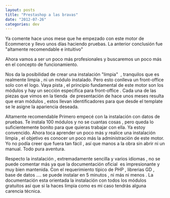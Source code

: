 ```yaml
---
layout: posts
title: "Prestashop a las bravas"
date: "2012-07-26"
categories: dev
---
```


Ya comente hace unos mese que he empezado con este motor de Ecommerce y llevo unos días haciendo pruebas. La anterior conclusión fue "altamente recomendable e intuitivo"

Ahora vamos a ser un poco más profesionales y buscaremos un poco más en el concepto de funcionamiento.

Nos da la posibilidad de crear una instalación "limpia"  , tranquilos que es realmente limpia , ni un módulo instalado. Pero esto conlleva un front-office solo con el logo. Vaya pista , el principio fundamental de este motor son los módulos y hay un sección especifica para front-office . Cada una de las piezas que vimos en la tienda  de presentación de hace unos meses resulta que eran módulos , estos llevan identificadores para que desde el template se le asigne la apariencia deseada.

Altamente recomendable Primero empecé con la instalación con datos de pruebas. Te instala 100 módulos y no se cuantas cosas , pero queda lo suficientemente bonito para que quieras trabajar con ella. Ya estoy convencido. Ahora toca aprender un poco más y realice una instalación limpia , el objetivo es conocer un poco más la administración de este motor. Yo no podía creer que fuera tan fácil , así que manos a la obra sin abrir ni un manual. Todo pura aventura.

Respecto la instalación , extremadamente sencilla y varios idiomas , no se puede comentar más ya que la documentación oficial  es impresionante y muy bien mantenida. Con el requerimiento típico de PHP , librerias GD , base de datos .... se puede instalar en 5 minutos , ni más ni menos . La documentación esta orientada la instalación con todos los módulos gratuitos así que si la haces limpia como es mi caso tendrás alguna carencia técnica.
